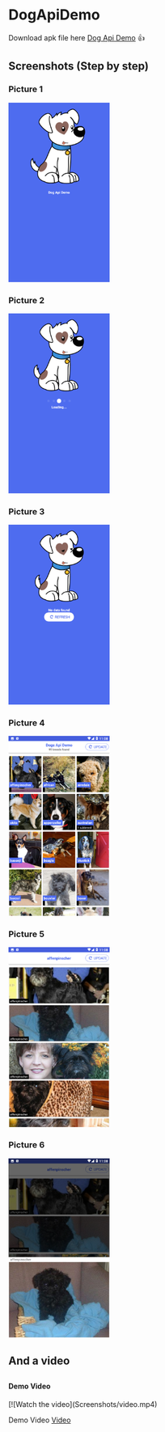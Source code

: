 # DogApiDemo

Download apk file here [Dog Api Demo](apk/dogapi.apk) 👍

## Screenshots (Step by step)
 <p align="center">
  <h3>Picture 1</h3>
  <img src="Screenshots/1.png" width="200" title="Picture 1">
  <h3>Picture 2</h3>
  <img src="Screenshots/2.png" width="200" alt="accessibility text">
  <h3>Picture 3</h3>
  <img src="Screenshots/3.png" width="200" alt="accessibility text">
  <h3>Picture 4</h3>
  <img src="Screenshots/4.png" width="200" alt="accessibility text">
  <h3>Picture 5</h3>
  <img src="Screenshots/5.png" width="200" alt="accessibility text">
  <h3>Picture 6</h3>
  <img src="Screenshots/6.png" width="200" alt="accessibility text">
 </p>
 
<h2>And a video<h2>
 
 <h4>Demo Video</h4>
 [![Watch the video](Screenshots/video.mp4)

 Demo Video [Video](Screenshots/video.mp4)
